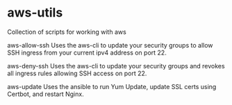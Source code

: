 # aws-utils
Collection of scripts for working with aws

aws-allow-ssh
  Uses the aws-cli to update your security groups to allow SSH ingress from your current ipv4 address on port 22.

aws-deny-ssh
  Uses the aws-cli to update your security groups and revokes all ingress rules allowing SSH access on port 22.
  
aws-update
  Uses the ansible to run Yum Update, update SSL certs using Certbot, and restart Nginx.
